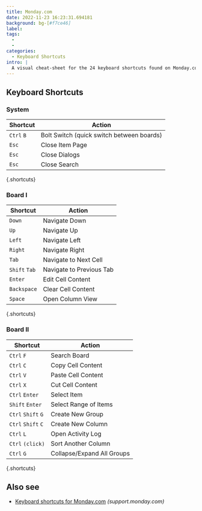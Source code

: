 ```yaml
---
title: Monday.com
date: 2022-11-23 16:23:31.694181
background: bg-[#f7ce46]
label:
tags:
  -
  -
categories:
  - Keyboard Shortcuts
intro: |
  A visual cheat-sheet for the 24 keyboard shortcuts found on Monday.com
---
```


## Keyboard Shortcuts

### System

| Shortcut   | Action                                    |
| ---------- | ----------------------------------------- |
| `Ctrl` `B` | Bolt Switch (quick switch between boards) |
| `Esc`      | Close Item Page                           |
| `Esc`      | Close Dialogs                             |
| `Esc`      | Close Search                              |

{.shortcuts}

### Board I

| Shortcut      | Action                   |
| ------------- | ------------------------ |
| `Down`        | Navigate Down            |
| `Up`          | Navigate Up              |
| `Left`        | Navigate Left            |
| `Right`       | Navigate Right           |
| `Tab`         | Navigate to Next Cell    |
| `Shift` `Tab` | Navigate to Previous Tab |
| `Enter`       | Edit Cell Content        |
| `Backspace`   | Clear Cell Content       |
| `Space`       | Open Column View         |

{.shortcuts}

### Board II

| Shortcut           | Action                     |
| ------------------ | -------------------------- |
| `Ctrl` `F`         | Search Board               |
| `Ctrl` `C`         | Copy Cell Content          |
| `Ctrl` `V`         | Paste Cell Content         |
| `Ctrl` `X`         | Cut Cell Content           |
| `Ctrl` `Enter`     | Select Item                |
| `Shift` `Enter`    | Select Range of Items      |
| `Ctrl` `Shift` `G` | Create New Group           |
| `Ctrl` `Shift` `C` | Create New Column          |
| `Ctrl` `L`         | Open Activity Log          |
| `Ctrl` `(click)`   | Sort Another Column        |
| `Ctrl` `G`         | Collapse/Expand All Groups |

{.shortcuts}

## Also see

- [Keyboard shortcuts for Monday.com](https://support.monday.com/hc/en-us/articles/115005339905-The-Spreadsheet-capabilities-shortcuts-) _(support.monday.com)_
